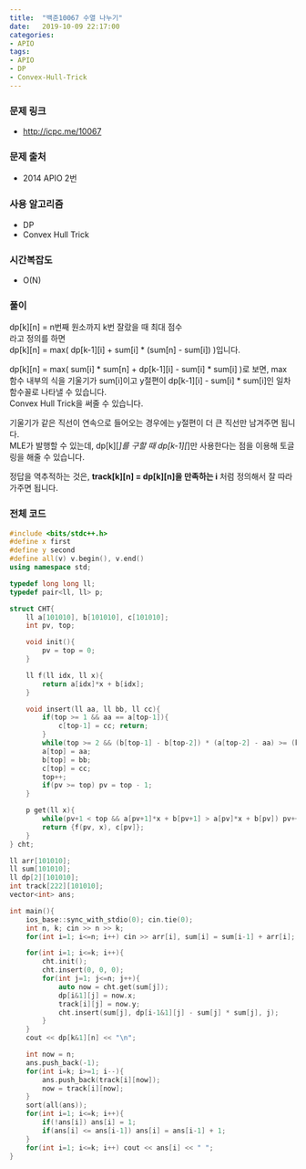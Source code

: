 ```yaml
---
title:  "백준10067 수열 나누기"
date:   2019-10-09 22:17:00
categories:
- APIO
tags:
- APIO
- DP
- Convex-Hull-Trick
---
```


### 문제 링크
* http://icpc.me/10067

### 문제 출처
* 2014 APIO 2번

### 사용 알고리즘
* DP
* Convex Hull Trick

### 시간복잡도
* O(N)

### 풀이
dp[k][n] = n번째 원소까지 k번 잘랐을 때 최대 점수<br>
라고 정의를 하면<br>
dp[k][n] = max( dp[k-1][i] + sum[i] * (sum[n] - sum[i]) )입니다.

dp[k][n] = max( sum[i] * sum[n] + dp[k-1][i] - sum[i] * sum[i] )로 보면, max 함수 내부의 식을 기울기가 sum[i]이고 y절편이 dp[k-1][i] - sum[i] * sum[i]인 일차함수꼴로 나타낼 수 있습니다.<br>
Convex Hull Trick을 써줄 수 있습니다.

기울기가 같은 직선이 연속으로 들어오는 경우에는 y절편이 더 큰 직선만 남겨주면 됩니다.<br>
MLE가 발행할 수 있는데, dp[k][*]를 구할 때 dp[k-1][*]만 사용한다는 점을 이용해 토글링을 해줄 수 있습니다.

정답을 역추적하는 것은, **track[k][n] = dp[k][n]을 만족하는 i** 처럼 정의해서 잘 따라가주면 됩니다.

### 전체 코드
```cpp
#include <bits/stdc++.h>
#define x first
#define y second
#define all(v) v.begin(), v.end()
using namespace std;

typedef long long ll;
typedef pair<ll, ll> p;

struct CHT{
	ll a[101010], b[101010], c[101010];
	int pv, top;

	void init(){
		pv = top = 0;
	}

	ll f(ll idx, ll x){
		return a[idx]*x + b[idx];
	}

	void insert(ll aa, ll bb, ll cc){
		if(top >= 1 && aa == a[top-1]){
			c[top-1] = cc; return;
		}
		while(top >= 2 && (b[top-1] - b[top-2]) * (a[top-2] - aa) >= (bb - b[top-2]) * (a[top-2] - a[top-1])) top--;
		a[top] = aa;
		b[top] = bb;
		c[top] = cc;
		top++;
		if(pv >= top) pv = top - 1;
	}

	p get(ll x){
		while(pv+1 < top && a[pv+1]*x + b[pv+1] > a[pv]*x + b[pv]) pv++;
		return {f(pv, x), c[pv]};
	}
} cht;

ll arr[101010];
ll sum[101010];
ll dp[2][101010];
int track[222][101010];
vector<int> ans;

int main(){
	ios_base::sync_with_stdio(0); cin.tie(0);
	int n, k; cin >> n >> k;
	for(int i=1; i<=n; i++) cin >> arr[i], sum[i] = sum[i-1] + arr[i];

	for(int i=1; i<=k; i++){
		cht.init();
		cht.insert(0, 0, 0);
		for(int j=1; j<=n; j++){
			auto now = cht.get(sum[j]);
			dp[i&1][j] = now.x;
			track[i][j] = now.y;
			cht.insert(sum[j], dp[i-1&1][j] - sum[j] * sum[j], j);
		}
	}
	cout << dp[k&1][n] << "\n";

	int now = n;
	ans.push_back(-1);
	for(int i=k; i>=1; i--){
		ans.push_back(track[i][now]);
		now = track[i][now];
	}
	sort(all(ans));
	for(int i=1; i<=k; i++){
		if(!ans[i]) ans[i] = 1;
		if(ans[i] <= ans[i-1]) ans[i] = ans[i-1] + 1;
	}
	for(int i=1; i<=k; i++) cout << ans[i] << " ";
}
```
